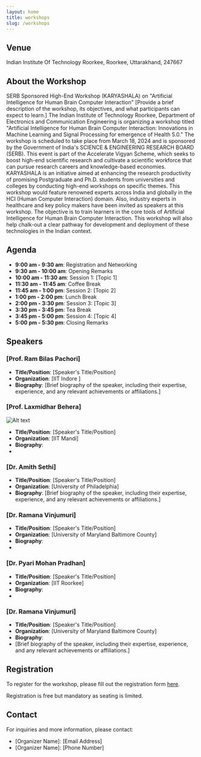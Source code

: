 ```yaml
---
layout: home
title: workshops
slug: /workshops
---
```



## Venue
Indian Institute Of Technology Roorkee, Roorkee, Uttarakhand, 247667

## About the Workshop
SERB Sponsored High-End Workshop (KARYASHALA) on "Artificial Intelligence for Human Brain Computer Interaction"
[Provide a brief description of the workshop, its objectives, and what participants can expect to learn.]
The Indian Institute of Technology Roorkee, Department of Electronics and Communication Engineering is organizing a workshop titled "Artificial Intelligence for Human Brain Computer Interaction: Innovations in Machine Learning and Signal Processing for emergence of Health 5.0." The workshop is scheduled to take place from March 18, 2024 and is sponsored by the Government of India's SCIENCE & ENGINEERING RESEARCH BOARD (SERB). This event is part of the Accelerate Vigyan Scheme, which seeks to boost high-end scientific research and cultivate a scientific workforce that can pursue research careers and knowledge-based economies. KARYASHALA is an initiative aimed at enhancing the research productivity of promising Postgraduate and Ph.D. students from universities and colleges by conducting high-end workshops on specific themes. This workshop would feature renowned experts across India and globally in the HCI (Human Computer Interaction) domain. Also, industry experts in healthcare and key policy makers have been invited as speakers at this workshop. The objective is to train learners in the core tools of Artificial Intelligence for Human Brain Computer Interaction. This workshop will also help chalk-out a clear pathway for development and deployment of these technologies in the Indian context. 

## Agenda
- **9:00 am - 9:30 am**: Registration and Networking
- **9:30 am - 10:00 am**: Opening Remarks
- **10:00 am - 11:30 am**: Session 1: [Topic 1]
- **11:30 am - 11:45 am**: Coffee Break
- **11:45 am - 1:00 pm**: Session 2: [Topic 2]
- **1:00 pm - 2:00 pm**: Lunch Break
- **2:00 pm - 3:30 pm**: Session 3: [Topic 3]
- **3:30 pm - 3:45 pm**: Tea Break
- **3:45 pm - 5:00 pm**: Session 4: [Topic 4]
- **5:00 pm - 5:30 pm**: Closing Remarks

## Speakers
### [Prof. Ram Bilas Pachori]
- **Title/Position**: [Speaker's Title/Position]
- **Organization**: [IIT Indore
]
- **Biography**:
  [Brief biography of the speaker, including their expertise, experience, and any relevant achievements or affiliations.]

### [Prof. Laxmidhar Behera] 
![Alt text](https://drive.google.com/file/d/1UwGFVQ2zL4oxagfWXy38lqPBYx3jGC_H/view?usp=drive_link)
- **Title/Position**: [Speaker's Title/Position]
- **Organization**: [IIT Mandi]
- **Biography**:
- 
### [Dr. Amith Sethi]
- **Title/Position**: [Speaker's Title/Position]
- **Organization**: [University of Philadelphia]
- **Biography**:
  [Brief biography of the speaker, including their expertise, experience, and any relevant achievements or affiliations.]

### [Dr. Ramana Vinjumuri]
- **Title/Position**: [Speaker's Title/Position]
- **Organization**: [University of Maryland Baltimore County]
- **Biography**:
-
### [Dr. Pyari Mohan Pradhan]
- **Title/Position**: [Speaker's Title/Position]
- **Organization**: [IIT Roorkee]
- **Biography**:
-
### [Dr. Ramana Vinjumuri]
- **Title/Position**: [Speaker's Title/Position]
- **Organization**: [University of Maryland Baltimore County]
- **Biography**:
- 
  [Brief biography of the speaker, including their expertise, experience, and any relevant achievements or affiliations.]

## Registration
To register for the workshop, please fill out the registration form [here](registration-link).

Registration is free but mandatory as seating is limited.

## Contact
For inquiries and more information, please contact:
- [Organizer Name]: [Email Address]
- [Organizer Name]: [Phone Number]
